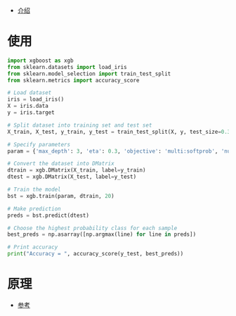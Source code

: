 - [介绍](https://machinelearningmastery.com/gentle-introduction-xgboost-applied-machine-learning/)
# 使用
```python
import xgboost as xgb
from sklearn.datasets import load_iris
from sklearn.model_selection import train_test_split
from sklearn.metrics import accuracy_score

# Load dataset
iris = load_iris()
X = iris.data
y = iris.target

# Split dataset into training set and test set
X_train, X_test, y_train, y_test = train_test_split(X, y, test_size=0.3, random_state=1) 

# Specify parameters
param = {'max_depth': 3, 'eta': 0.3, 'objective': 'multi:softprob', 'num_class': 3}

# Convert the dataset into DMatrix
dtrain = xgb.DMatrix(X_train, label=y_train)
dtest = xgb.DMatrix(X_test, label=y_test)

# Train the model
bst = xgb.train(param, dtrain, 20)

# Make prediction
preds = bst.predict(dtest)

# Choose the highest probability class for each sample
best_preds = np.asarray([np.argmax(line) for line in preds])

# Print accuracy
print("Accuracy = ", accuracy_score(y_test, best_preds))
```
# 原理
- [参考](https://zhuanlan.zhihu.com/p/562983875)